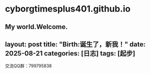 # cyborgtimesplus401.github.io
My world.Welcome.
---
layout: post
title: "Birth:诞生了，新我！"
date: 2025-08-21 
categories: [日志]
tags: [起步]
---
交流QQ群：799795838
